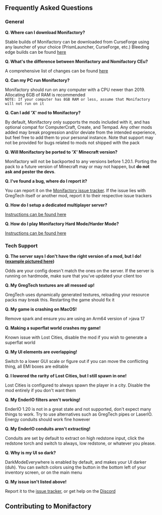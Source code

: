 ## Frequently Asked Questions
### General
**Q. Where can I download Monifactory?**

Stable builds of Monifactory can be downloaded from CurseForge using any launcher of your choice (PrismLauncher, CurseForge, etc.)
Bleeding edge builds can be found [here](https://github.com/ThePansmith/Monifactory/releases)

**Q. What's the difference between Monifactory and Nomifactory CEu?**

A comprehensive list of changes can be found [here](https://gist.github.com/ThePansmith/f2637bcbcb37b6d7f07cddb8a3385f14)

**Q. Can my PC run Monifactory?**

Monifactory should run on any computer with a CPU newer than 2019. Allocating 6GB of RAM is recommended<br>
``NOTE: If your computer has 8GB RAM or less, assume that Monifactory will not run on it``

**Q. Can I add 'X' mod to Monifactory?**

By default, Monifactory only supports the mods included with it, and has optional compat for ComputerCraft, Create, and Tempad. Any other mods added may break progression and/or deviate from the intended experience, but feel free to add them to your personal instance. Note that support may not be provided for bugs related to mods not shipped with the pack

**Q. Will Monifactory be ported to 'X' Minecraft version?**

Monifactory will not be backported to any versions before 1.20.1. Porting the pack to a future version of Minecraft may or may not happen, but **do not ask and pester the devs**.

**Q. I've found a bug, where do I report it?**

You can report it on the [Monifactory issue tracker](https://github.com/ThePansmith/Monifactory/issues). If the issue lies with GregTech itself or another mod, report it to their respective issue trackers

**Q. How do I setup a dedicated multiplayer server?**

[Instructions can be found here](https://github.com/ThePansmith/Monifactory?tab=readme-ov-file#dedicated-server-installation)

<!--- Essential PSA, I've commented this out for now. Feel free to edit/uncomment 

**Q. Does Monifactory support Essential world hosting?**

Essential is not officially supported, and various unsupported bugs and crashes may arise from hosting using it. Support will not be provided for these -->

**Q. How do I play Monifactory Hard Mode/Harder Mode?**
   

[Instructions can be found here](https://github.com/ThePansmith/Monifactory?tab=readme-ov-file#hardharder-mode-installation)

### Tech Support

**Q. The server says I don't have the right version of a mod, but I do! ([example pictured here](https://imgur.com/GL1GdwW))**

Odds are your config doesn't match the ones on the server. If the server is running on hardmode, make sure that you've updated your client too

**Q. My GregTech textures are all messed up!**

GregTech uses dynamically generated textures, reloading your resource packs may break this. Restarting the game should fix it

**Q. My game is crashing on MacOS!**

Remove spark and ensure you are using an Arm64 version of >java 17

**Q. Making a superflat world crashes my game!**

Known issue with Lost Cities, disable the mod if you wish to generate a superflat world

**Q. My UI elements are overlapping!**

Switch to a lower GUI scale or figure out if you can move the conflicting thing, all EMI boxes are editable

**Q. I lowered the rarity of Lost Cities, but I still spawn in one!**

Lost Cities is configured to always spawn the player in a city. Disable the mod entirely if you don't want them

**Q. My EnderIO filters aren't working!**

EnderIO 1.20 is not in a great state and not supported, don't expect many things to work. Try to use alternatives such as GregTech pipes or LaserIO. Energy conduits should work fine however

**Q. My EnderIO conduits aren't extracting!**

Conduits are set by default to extract on high redstone input, click the redstone torch and switch to always, low redstone, or whatever you please.

**Q. Why is my UI so dark?**

DarkModeEverywhere is enabled by default, and makes your UI darker (duh). You can switch colors using the button in the bottom left of your inventory screen, or on the main menu

**Q. My issue isn't listed above!**

Report it to the [issue tracker](https://github.com/ThePansmith/Monifactory/issues), or get help on the [Discord](https://discord.gg/N8b2JEfAqb)

## Contributing to Monifactory
<!-- Todo; look at the contributions.md PR-->